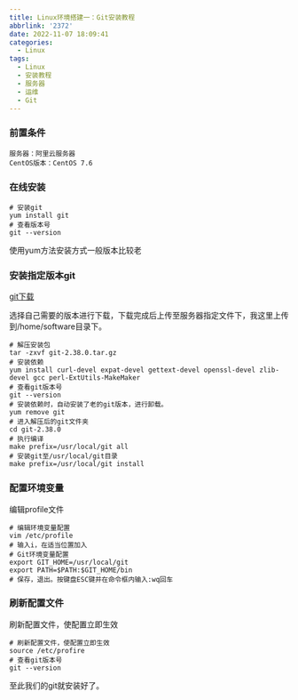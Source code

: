 ```yaml
---
title: Linux环境搭建一：Git安装教程
abbrlink: '2372'
date: 2022-11-07 18:09:41
categories:
  - Linux
tags: 
  - Linux
  - 安装教程
  - 服务器
  - 运维
  - Git
---
```


### 前置条件

```
服务器：阿里云服务器
CentOS版本：CentOS 7.6
```

### 在线安装

```
# 安装git
yum install git
# 查看版本号
git --version
```

使用yum方法安装方式一般版本比较老

<!-- more-->

### 安装指定版本git

[git下载](https://git-scm.com/download/linux)

选择自己需要的版本进行下载，下载完成后上传至服务器指定文件下，我这里上传到/home/software目录下。

```
# 解压安装包
tar -zxvf git-2.38.0.tar.gz 
# 安装依赖
yum install curl-devel expat-devel gettext-devel openssl-devel zlib-devel gcc perl-ExtUtils-MakeMaker
# 查看git版本号
git --version
# 安装依赖时，自动安装了老的git版本，进行卸载。
yum remove git
# 进入解压后的git文件夹
cd git-2.38.0
# 执行编译
make prefix=/usr/local/git all
# 安装git至/usr/local/git目录
make prefix=/usr/local/git install
```

### 配置环境变量

编辑profile文件

```
# 编辑环境变量配置
vim /etc/profile
# 输入i，在适当位置加入
# Git环境变量配置
export GIT_HOME=/usr/local/git
export PATH=$PATH:$GIT_HOME/bin
# 保存，退出。按键盘ESC键并在命令框内输入:wq回车
```

### 刷新配置文件

刷新配置文件，使配置立即生效

```
# 刷新配置文件，使配置立即生效
source /etc/profire
# 查看git版本号
git --version
```

至此我们的git就安装好了。